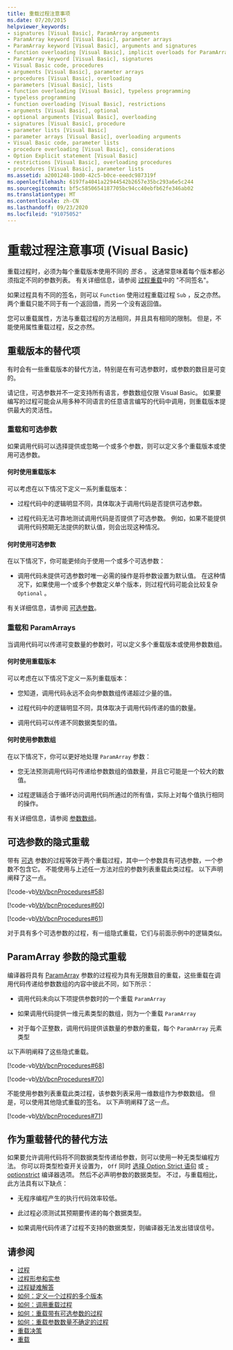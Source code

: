 ```yaml
---
title: 重载过程注意事项
ms.date: 07/20/2015
helpviewer_keywords:
- signatures [Visual Basic], ParamArray arguments
- ParamArray keyword [Visual Basic], parameter arrays
- ParamArray keyword [Visual Basic], arguments and signatures
- function overloading [Visual Basic], implicit overloads for ParamArray
- ParamArray keyword [Visual Basic], signatures
- Visual Basic code, procedures
- arguments [Visual Basic], parameter arrays
- procedures [Visual Basic], overloading
- parameters [Visual Basic], lists
- function overloading [Visual Basic], typeless programming
- typeless programming
- function overloading [Visual Basic], restrictions
- arguments [Visual Basic], optional
- optional arguments [Visual Basic], overloading
- signatures [Visual Basic], procedure
- parameter lists [Visual Basic]
- parameter arrays [Visual Basic], overloading arguments
- Visual Basic code, parameter lists
- procedure overloading [Visual Basic], considerations
- Option Explicit statement [Visual Basic]
- restrictions [Visual Basic], overloading procedures
- procedures [Visual Basic], parameter lists
ms.assetid: a2001248-10d0-42c5-b0ce-eeedc987319f
ms.openlocfilehash: 6197fa4041a22944542b2657e35bc293a6e5c244
ms.sourcegitcommit: bf5c5850654187705bc94cc40ebfb62fe346ab02
ms.translationtype: MT
ms.contentlocale: zh-CN
ms.lasthandoff: 09/23/2020
ms.locfileid: "91075052"
---
```

# <a name="considerations-in-overloading-procedures-visual-basic"></a>重载过程注意事项 (Visual Basic)

重载过程时，必须为每个重载版本使用不同的 *签名* 。 这通常意味着每个版本都必须指定不同的参数列表。 有关详细信息，请参阅 [过程重载](./procedure-overloading.md)中的 "不同签名"。  
  
 如果过程具有不同的签名，则可以 `Function` 使用过程重载过程 `Sub` ，反之亦然。 两个重载只能不同于有一个返回值，而另一个没有返回值。  
  
 您可以重载属性，方法与重载过程的方法相同，并且具有相同的限制。 但是，不能使用属性重载过程，反之亦然。  
  
## <a name="alternatives-to-overloaded-versions"></a>重载版本的替代项  

 有时会有一些重载版本的替代方法，特别是在有可选参数时，或参数的数目是可变的。  
  
 请记住，可选参数并不一定支持所有语言，参数数组仅限 Visual Basic。 如果要编写的过程可能会从用多种不同语言的任意语言编写的代码中调用，则重载版本提供最大的灵活性。  
  
### <a name="overloads-and-optional-arguments"></a>重载和可选参数  

 如果调用代码可以选择提供或忽略一个或多个参数，则可以定义多个重载版本或使用可选参数。  
  
#### <a name="when-to-use-overloaded-versions"></a>何时使用重载版本  

 可以考虑在以下情况下定义一系列重载版本：  
  
- 过程代码中的逻辑明显不同，具体取决于调用代码是否提供可选参数。  
  
- 过程代码无法可靠地测试调用代码是否提供了可选参数。 例如，如果不能提供调用代码预期无法提供的默认值，则会出现这种情况。  
  
#### <a name="when-to-use-optional-parameters"></a>何时使用可选参数  

 在以下情况下，你可能更倾向于使用一个或多个可选参数：  
  
- 调用代码未提供可选参数时唯一必需的操作是将参数设置为默认值。 在这种情况下，如果使用一个或多个参数定义单个版本，则过程代码可能会比较复杂 `Optional` 。  
  
 有关详细信息，请参阅 [可选参数](./optional-parameters.md)。  
  
### <a name="overloads-and-paramarrays"></a>重载和 ParamArrays  

 当调用代码可以传递可变数量的参数时，可以定义多个重载版本或使用参数数组。  
  
#### <a name="when-to-use-overloaded-versions"></a>何时使用重载版本  

 可以考虑在以下情况下定义一系列重载版本：  
  
- 您知道，调用代码永远不会向参数数组传递超过少量的值。  
  
- 过程代码中的逻辑明显不同，具体取决于调用代码传递的值的数量。  
  
- 调用代码可以传递不同数据类型的值。  
  
#### <a name="when-to-use-a-parameter-array"></a>何时使用参数数组  

 在以下情况下，你可以更好地处理 `ParamArray` 参数：  
  
- 您无法预测调用代码可传递给参数数组的值数量，并且它可能是一个较大的数值。  
  
- 过程逻辑适合于循环访问调用代码所通过的所有值，实际上对每个值执行相同的操作。  
  
 有关详细信息，请参阅 [参数数组](./parameter-arrays.md)。  
  
## <a name="implicit-overloads-for-optional-parameters"></a>可选参数的隐式重载  

 带有 [可选](../../../language-reference/modifiers/optional.md) 参数的过程等效于两个重载过程，其中一个参数具有可选参数，一个参数不包含它。 不能使用与上述任一方法对应的参数列表重载此类过程。 以下声明阐释了这一点。  
  
 [!code-vb[VbVbcnProcedures#58](~/samples/snippets/visualbasic/VS_Snippets_VBCSharp/VbVbcnProcedures/VB/Class1.vb#58)]  
  
 [!code-vb[VbVbcnProcedures#60](~/samples/snippets/visualbasic/VS_Snippets_VBCSharp/VbVbcnProcedures/VB/Class1.vb#60)]  
  
 [!code-vb[VbVbcnProcedures#61](~/samples/snippets/visualbasic/VS_Snippets_VBCSharp/VbVbcnProcedures/VB/Class1.vb#61)]  
  
 对于具有多个可选参数的过程，有一组隐式重载，它们与前面示例中的逻辑类似。  
  
## <a name="implicit-overloads-for-a-paramarray-parameter"></a>ParamArray 参数的隐式重载  

 编译器将具有 [ParamArray](../../../language-reference/modifiers/paramarray.md) 参数的过程视为具有无限数目的重载，这些重载在调用代码传递给参数数组的内容中彼此不同，如下所示：  
  
- 调用代码未向以下项提供参数时的一个重载 `ParamArray`  
  
- 如果调用代码提供一维元素类型的数组，则为一个重载 `ParamArray`  
  
- 对于每个正整数，调用代码提供该数量的参数的重载，每个 `ParamArray` 元素类型  
  
 以下声明阐释了这些隐式重载。  
  
 [!code-vb[VbVbcnProcedures#68](~/samples/snippets/visualbasic/VS_Snippets_VBCSharp/VbVbcnProcedures/VB/Class1.vb#68)]  
  
 [!code-vb[VbVbcnProcedures#70](~/samples/snippets/visualbasic/VS_Snippets_VBCSharp/VbVbcnProcedures/VB/Class1.vb#70)]  
  
 不能使用参数列表重载此类过程，该参数列表采用一维数组作为参数数组。 但是，可以使用其他隐式重载的签名。 以下声明阐释了这一点。  
  
 [!code-vb[VbVbcnProcedures#71](~/samples/snippets/visualbasic/VS_Snippets_VBCSharp/VbVbcnProcedures/VB/Class1.vb#71)]  
  
## <a name="typeless-programming-as-an-alternative-to-overloading"></a>作为重载替代的替代方法  

 如果要允许调用代码将不同数据类型传递给参数，则可以使用一种无类型编程方法。 你可以将类型检查开关设置为， `Off` 同时 [选择 Option Strict 语句](../../../language-reference/statements/option-strict-statement.md) 或 [-optionstrict](../../../reference/command-line-compiler/optionstrict.md) 编译器选项。 然后不必声明参数的数据类型。 不过，与重载相比，此方法具有以下缺点：  
  
- 无程序编程产生的执行代码效率较低。  
  
- 此过程必须测试其预期要传递的每个数据类型。  
  
- 如果调用代码传递了过程不支持的数据类型，则编译器无法发出错误信号。  
  
## <a name="see-also"></a>请参阅

- [过程](./index.md)
- [过程形参和实参](./procedure-parameters-and-arguments.md)
- [过程疑难解答](./troubleshooting-procedures.md)
- [如何：定义一个过程的多个版本](./how-to-define-multiple-versions-of-a-procedure.md)
- [如何：调用重载过程](./how-to-call-an-overloaded-procedure.md)
- [如何：重载带有可选参数的过程](./how-to-overload-a-procedure-that-takes-optional-parameters.md)
- [如何：重载参数数量不确定的过程](./how-to-overload-a-procedure-that-takes-an-indefinite-number-of-parameters.md)
- [重载决策](./overload-resolution.md)
- [重载](../../../language-reference/modifiers/overloads.md)
